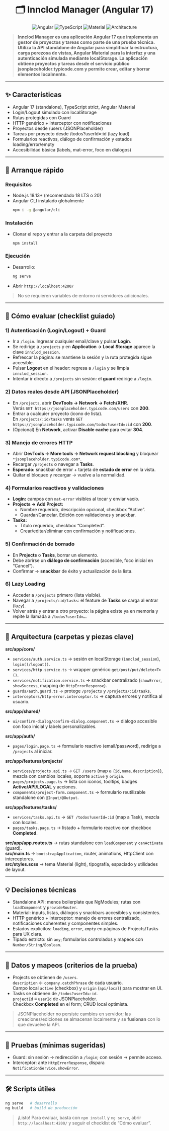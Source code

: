 <div align="center">

# 🗂️ **Innclod Manager (Angular 17)**

![Angular](https://img.shields.io/badge/Angular-17+-DD0031?logo=angular&logoColor=white)
![TypeScript](https://img.shields.io/badge/TypeScript-Strict-3178C6?logo=typescript&logoColor=white)
![Material](https://img.shields.io/badge/Angular%20Material-UI-673AB7?logo=google&logoColor=white)
![Architecture](https://img.shields.io/badge/Standalone-Components-0A7EA4?logo=angular&logoColor=white)

</div>

> **Innclod Manager es una aplicación Angular 17 que implementa un gestor de proyectos y tareas como parte de una prueba técnica. Utiliza la API standalone de Angular para simplificar la estructura, carga perezosa de vistas, Angular Material para la interfaz y una autenticación simulada mediante localStorage. La aplicación obtiene proyectos y tareas desde el servicio público jsonplaceholder.typicode.com y permite crear, editar y borrar elementos localmente.**

---

## ✨ Características
- Angular 17 (standalone), TypeScript strict, Angular Material
- Login/Logout simulado con localStorage
- Rutas protegidas con Guard
- HTTP genérico + interceptor con notificaciones
- Proyectos desde /users (JSONPlaceholder)
- Tareas por proyecto desde /todos?userId=:id (lazy load)
- Formularios reactivos, diálogo de confirmación y estados loading/error/empty
- Accesibilidad básica (labels, mat-error, foco en diálogos)

---

## 🏁 Arranque rápido

### Requisitos
- Node.js 18.13+ (recomendado 18 LTS o 20)
- Angular CLI instalado globalmente  
  ```bash
  npm i -g @angular/cli
  ```

### Instalación
- Clonar el repo y entrar a la carpeta del proyecto  
  ```bash
  npm install
  ```

### Ejecución
- Desarrollo:  
  ```bash
  ng serve
  ```
- Abrir `http://localhost:4200/`

> No se requieren variables de entorno ni servidores adicionales.

---

## 🔎 Cómo evaluar (checklist guiado)

### 1) Autenticación (Login/Logout) + Guard
- Ir a `/login`. Ingresar cualquier email/clave y pulsar **Login**.
- Se redirige a `/projects` y en **Application → Local Storage** aparece la clave `innclod_session`.
- Refrescar la página: se mantiene la sesión y la ruta protegida sigue accesible.
- Pulsar **Logout** en el header: regresa a `/login` y se limpia `innclod_session`.
- Intentar ir directo a `/projects` sin sesión: el **guard** redirige a `/login`.

### 2) Datos reales desde API (JSONPlaceholder)
- En `/projects`, abrir **DevTools → Network → Fetch/XHR**.  
  Verás `GET https://jsonplaceholder.typicode.com/users` con **200**.
- Entrar a cualquier proyecto (icono de lista).  
  En `/projects/:id/tasks` verás `GET https://jsonplaceholder.typicode.com/todos?userId=:id` con **200**.
- (Opcional) En **Network**, activar **Disable cache** para evitar **304**.

### 3) Manejo de errores HTTP
- Abrir **DevTools → More tools → Network request blocking** y bloquear `*jsonplaceholder.typicode.com*`.
- Recargar `/projects` o navegar a **Tasks**.
- **Esperado:** snackbar de error + tarjeta de **estado de error** en la vista.
- Quitar el bloqueo y recargar → vuelve a la normalidad.

### 4) Formularios reactivos y validaciones
- **Login:** campos con `mat-error` visibles al tocar y enviar vacío.
- **Projects → Add Project:**
  - Nombre requerido, descripción opcional, checkbox “Active”.
  - Guardar/Cancelar. Edición con validaciones y snackbar.
- **Tasks:**
  - Título requerido, checkbox “Completed”.
  - Crear/editar/eliminar con confirmación y notificaciones.

### 5) Confirmación de borrado
- En **Projects** o **Tasks**, borrar un elemento.
- Debe abrirse un **diálogo de confirmación** (accesible, foco inicial en “Cancel”).
- Confirmar → **snackbar** de éxito y actualización de la lista.

### 6) Lazy Loading
- Acceder a `/projects` primero (lista visible).
- Navegar a `/projects/:id/tasks`: el feature de **Tasks** se carga al entrar (lazy).
- Volver atrás y entrar a otro proyecto: la página existe ya en memoria y repite la llamada a `/todos?userId=…`.

---

## 🧱 Arquitectura (carpetas y piezas clave)

**src/app/core/**
- `services/auth.service.ts` → sesión en localStorage (`innclod_session`), `login()/logout()`.
- `services/http.service.ts` → wrapper genérico `get/post/put/delete<T>()`.
- `services/notification.service.ts` → snackbar centralizado (`showError`, `showSuccess`, mapping de `HttpErrorResponse`).
- `guards/auth.guard.ts` → protege `/projects` y `/projects/:id/tasks`.
- `interceptors/http-error.interceptor.ts` → captura errores y notifica al usuario.

**src/app/shared/**
- `ui/confirm-dialog/confirm-dialog.component.ts` → diálogo accesible con foco inicial y labels personalizables.

**src/app/auth/**
- `pages/login.page.ts` → formulario reactivo (email/password), redirige a `/projects` al iniciar.

**src/app/features/projects/**
- `services/projects.api.ts` → `GET /users` (map a `{id,name,description}`), mezcla con cambios locales, soporte `active` y `origin`.
- `pages/projects.page.ts` → lista con iconos, tooltips, badges **Active/API/LOCAL** y acciones.
- `components/project-form.component.ts` → formulario reutilizable standalone con `@Input/@Output`.

**src/app/features/tasks/**
- `services/tasks.api.ts` → `GET /todos?userId=:id` (map a Task), mezcla con locales.
- `pages/tasks.page.ts` → listado + formulario reactivo con checkbox **Completed**.

**src/app/app.routes.ts** → rutas standalone con `loadComponent` y `canActivate` (guard).  
**src/main.ts** → `bootstrapApplication`, router, animations, HttpClient con interceptores.  
**src/styles.scss** → tema Material (light), tipografía, espaciado y utilidades de layout.

---

## 💡 Decisiones técnicas
- Standalone API: menos boilerplate que NgModules; rutas con `loadComponent` y `provideRouter`.
- Material: inputs, listas, diálogos y snackbars accesibles y consistentes.
- HTTP genérico + interceptor: manejo de errores centralizado, notificaciones coherentes y componentes simples.
- Estados explícitos: `loading`, `error`, `empty` en páginas de Projects/Tasks para UX clara.
- Tipado estricto: sin `any`; formularios controlados y mapeos con `Number/String/Boolean`.

---

## 🔗 Datos y mapeos (criterios de la prueba)
- Projects se obtienen de `/users`.  
  `description` ← `company.catchPhrase` de cada usuario.  
  Campo local `active` (checkbox) y `origin` (`api/local`) para mostrar en UI.
- Tasks se obtienen de `/todos?userId=:id`.  
  `projectId` ≡ `userId` de JSONPlaceholder.  
  Checkbox **Completed** en el form; CRUD local optimista.

> JSONPlaceholder no persiste cambios en servidor; las creaciones/ediciones se almacenan localmente y se **fusionan** con lo que devuelve la API.

---

## 🧪 Pruebas (mínimas sugeridas)
- Guard: sin sesión → redirección a `/login`; con sesión → permite acceso.
- Interceptor: ante `HttpErrorResponse`, dispara `NotificationService.showError`.

---

## 🛠️ Scripts útiles
```bash
ng serve   # desarrollo
ng build   # build de producción
```

> ¡Listo! Para evaluar, basta con `npm install` y `ng serve`, abrir `http://localhost:4200/` y seguir el checklist de “Cómo evaluar”.
